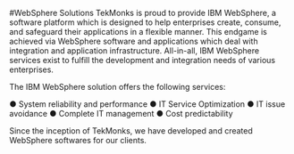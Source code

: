 #WebSphere Solutions
TekMonks is proud to provide IBM WebSphere, a software platform which is designed to help  enterprises create, consume, and safeguard their applications in a flexible manner. This endgame is achieved via WebSphere software and applications which deal with integration and application infrastructure. All-in-all, IBM WebSphere services exist to fulfill the development and integration needs of various enterprises.

The IBM WebSphere solution offers the following services:

● System reliability and performance
● IT Service Optimization
● IT issue avoidance
● Complete IT management
● Cost predictability

Since the inception of TekMonks, we have developed and created WebSphere softwares for our clients.